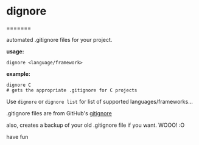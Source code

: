# dignore
=======

automated .gitignore files for your project. 

**usage:**

    dignore <language/framework>

**example:**

    dignore C
    # gets the appropriate .gitignore for C projects

Use `dignore` or `dignore list` for list of supported languages/frameworks...

.gitignore files are from GitHub's [gitignore](https://github.com/github/gitignore)

also, creates a backup of your old .gitignore file if you want. WOOO! :O

have fun
